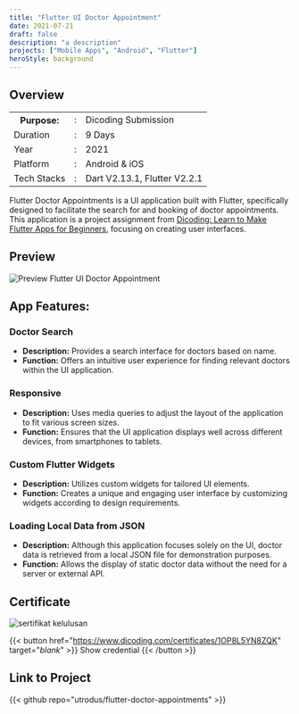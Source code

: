 ```yaml
---
title: "Flutter UI Doctor Appointment"
date: 2021-07-21
draft: false
description: "a description"
projects: ["Mobile Apps", "Android", "Flutter"]
heroStyle: background
---
```



## Overview
<table class="table-auto text-left text-base min-w-full">
    <tbody>
      <tr class="border-b py-2">
        <th scope="row" class="font-bold">Purpose:</th>
        <td class="font-bold">:</td>
        <td class="py-2">Dicoding Submission</td>
      </tr>
      <tr class="border-b py-2">
        <td class="font-bold">Duration</td>
        <td class="font-bold">:</td>
        <td class="py-2">9 Days</td>
      </tr>
      <tr class="border-b py-2">
        <td class="font-bold">Year</td>
        <td class="font-bold">:</td>
        <td class="py-2">2021</td>
      </tr>
      <tr class="border-b py-2">
        <td class="font-bold">Platform</td>
        <td class="font-bold">:</td>
        <td class="py-2">
          Android & iOS
          </td>
      </tr>        
      <tr class="border-b py-2">
        <td class="font-bold">Tech Stacks</td>
        <td class="font-bold">:</td>
        <td class="py-2">
          Dart V2.13.1, Flutter V2.2.1
          </td>
      </tr>        
    </tbody>
  </table>

Flutter Doctor Appointments is a UI application built with Flutter, specifically designed to facilitate the search for and booking of doctor appointments. This application is a project assignment from [Dicoding: Learn to Make Flutter Apps for Beginners](https://www.dicoding.com/academies/159), focusing on creating user interfaces.


## Preview
![Preview Flutter UI Doctor Appointment](https://media.giphy.com/media/53zeIyPdnbCSqHSEX8/giphy.gif)

## App Features:
### Doctor Search
- **Description:** Provides a search interface for doctors based on name.
- **Function:** Offers an intuitive user experience for finding relevant doctors within the UI application.

### Responsive
- **Description:** Uses media queries to adjust the layout of the application to fit various screen sizes.
- **Function:** Ensures that the UI application displays well across different devices, from smartphones to tablets.
  
### Custom Flutter Widgets
- **Description:** Utilizes custom widgets for tailored UI elements.
- **Function:** Creates a unique and engaging user interface by customizing widgets according to design requirements.
  
### Loading Local Data from JSON
- **Description:** Although this application focuses solely on the UI, doctor data is retrieved from a local JSON file for demonstration purposes.
- **Function:** Allows the display of static doctor data without the need for a server or external API.

## Certificate  
![sertifikat kelulusan](https://camo.githubusercontent.com/025f9842052309d2c66ecb8194b35c3ceb74cbb19fd783235ae872aa0b355311/68747470733a2f2f692e6962622e636f2f355930777851782f53637265656e73686f742d312e706e67)

{{< button href="https://www.dicoding.com/certificates/1OP8L5YN8ZQK" target="_blank_" >}}
Show credential
{{< /button >}}

 
## Link to Project
{{< github repo="utrodus/flutter-doctor-appointments" >}}

